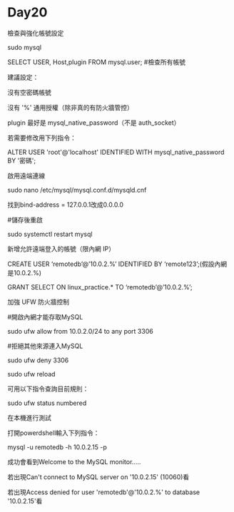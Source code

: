 # Day20

檢查與強化帳號設定

sudo mysql

SELECT USER, Host,plugin FROM mysql.user;   #檢查所有帳號

建議設定：

沒有空密碼帳號

沒有 '%' 通用授權（除非真的有防火牆管控）

plugin 最好是 mysql_native_password（不是 auth_socket）

若需要修改用下列指令：

ALTER USER 'root'@'localhost' IDENTIFIED WITH mysql_native_password BY '密碼';

啟用遠端連線

sudo nano /etc/mysql/mysql.conf.d/mysqld.cnf

找到bind-address = 127.0.0.1改成0.0.0.0

#儲存後重啟

sudo systemctl restart mysql

新增允許遠端登入的帳號（限內網 IP）

CREATE USER ‘remotedb’@’10.0.2.%’ IDENTIFIED BY ‘remote123’;(假設內網是10.0.2.%)

GRANT SELECT ON linux_practice.* TO ‘remotedb’@’10.0.2.%’;

加強 UFW 防火牆控制

#開啟內網才能存取MySQL

sudo ufw allow from 10.0.2.0/24 to any port 3306

#拒絕其他來源連入MySQL

sudo ufw deny 3306

sudo ufw reload

可用以下指令查詢目前規則：

sudo ufw status numbered

在本機進行測試

打開powerdshell輸入下列指令：

mysql -u remotedb -h 10.0.2.15 -p

成功會看到Welcome to the MySQL monitor…..

若出現Can't connect to MySQL server on '10.0.2.15' (10060)看

若出現Access denied for user 'remotedb'@'10.0.2.%' to database '10.0.2.15'看

